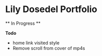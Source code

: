 # Lily Dosedel Portfolio

** In Progress **

**Todo**
- home link visited style
- Remove scroll from cover of mp4s